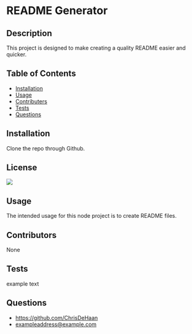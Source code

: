 # README Generator

  ## Description
  This project is designed to make creating a quality README easier and quicker.

  ## Table of Contents
  - [Installation](#installation)
  - [Usage](#usage)
  - [Contributers](#contributers)
  - [Tests](#tests)
  - [Questions](#questions)

  ## Installation
  Clone the repo through Github.

  ## License
  <a href='https://choosealicense.com/licenses/MIT/' target='_blank'><img src='https://img.shields.io/badge/License-mit-blue'></a>
  
  ## Usage
  The intended usage for this node project is to create README files.

  ## Contributors
  None
  
  ## Tests
  example text

  ## Questions
  - https://github.com/ChrisDeHaan
  - exampleaddress@example.com
